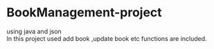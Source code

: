 # BookManagement-project
using java and json
<br>
In this project used add book ,update book etc functions are included.

